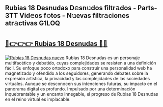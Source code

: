 ## Rubias 18 Desnudas D𝚎sn𝚞dos filtr𝚊dos - Parts-3TT Vid𝚎os f𝚘tos - N𝚞evas filtr𝚊ciones atr𝚊ctivas G1LOQ

# <h2><a href="http://mbcx2k.tromn.icu/?c=Rubias+18+Desnudas">🔗👉👉👉 Rubias 18 Desnudas 🔗🔗</a></h2>

[![Rubias 18 Desnudas nuevo](https://i.imgur.com/pEAQMta.gif)](http://mbcx2k.tromn.icu/?c=Rubias+18+Desnudas)
Rubias 18 Desnudas es un personaje multifacético y debatido, cuyas complejidades se resisten a una definición fácil.  Su enfoque poco ortodoxo para construir una personalidad web ha magnetizado y ofendido a los seguidores, generando debates sobre la expresión artística, la privacidad y las complejidades de las sociedades virtuales. Aunque se desconocen sus intenciones futuras, su impacto en el panorama digital es profundo. Impulsado por una determinación inquebrantable y un encanto innegable, el progreso de Rubias 18 Desnudas en el reino virtual es implacable.
